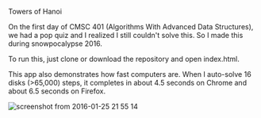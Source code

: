 Towers of Hanoi

On the first day of CMSC 401 (Algorithms With Advanced Data Structures), we had a pop quiz and I realized I still couldn't solve this. So I made this during snowpocalypse 2016.

To run this, just clone or download the repository and open index.html.

This app also demonstrates how fast computers are. When I auto-solve 16 disks (>65,000) steps, it completes in about 4.5 seconds on Chrome and about 6.5 seconds on Firefox.

![screenshot from 2016-01-25 21 55 14](https://cloud.githubusercontent.com/assets/11894935/12571389/a0dd358e-c3ae-11e5-831b-fdd45dc20bdc.png)
